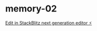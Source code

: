 # memory-02

[Edit in StackBlitz next generation editor ⚡️](https://stackblitz.com/~/github.com/rafysanchez/memory-02)